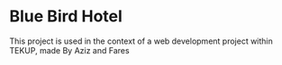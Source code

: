 
# Blue Bird Hotel

This project is used in the context of a web development project within TEKUP, made By Aziz and Fares

